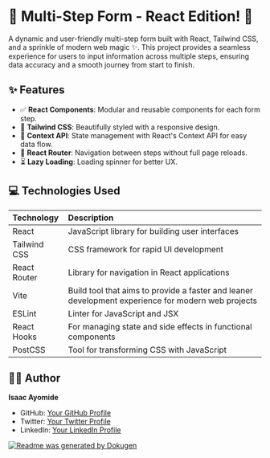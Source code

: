 # 🚀 Multi-Step Form - React Edition! 📝

A dynamic and user-friendly multi-step form built with React, Tailwind CSS, and a sprinkle of modern web magic ✨. This project provides a seamless experience for users to input information across multiple steps, ensuring data accuracy and a smooth journey from start to finish.

## ✨ Features

- ✅ **React Components**: Modular and reusable components for each form step.
- 🎨 **Tailwind CSS**: Beautifully styled with a responsive design.
- 🔄 **Context API**: State management with React's Context API for easy data flow.
- 🚦 **React Router**: Navigation between steps without full page reloads.
- ⏳ **Lazy Loading**: Loading spinner for better UX.

## 💻 Technologies Used

| Technology   | Description                                                                                        |
| :----------- | :------------------------------------------------------------------------------------------------- |
| React        | JavaScript library for building user interfaces                                                    |
| Tailwind CSS | CSS framework for rapid UI development                                                             |
| React Router | Library for navigation in React applications                                                       |
| Vite         | Build tool that aims to provide a faster and leaner development experience for modern web projects |
| ESLint       | Linter for JavaScript and JSX                                                                      |
| React Hooks  | For managing state and side effects in functional components                                       |
| PostCSS      | Tool for transforming CSS with JavaScript                                                          |

## 👨‍💻 Author

**Isaac Ayomide**

- GitHub: [Your GitHub Profile](https://github.com/Isaacayomi/multi-step-form-v2)
- Twitter: [Your Twitter Profile](twitter.com/_devPRIME)
- LinkedIn: [Your LinkedIn Profile](www.linkedin.com/in/isaac-ayomide-okunlola-3568b7275)

[![Readme was generated by Dokugen](https://img.shields.io/badge/Readme%20was%20generated%20by-Dokugen-brightgreen)](https://www.npmjs.com/package/dokugen)
